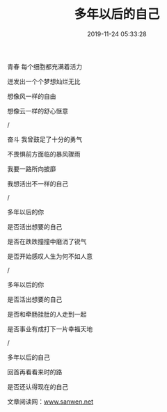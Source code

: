 ﻿---
title: 多年以后的自己
date: 2019-11-24 05:33:28

tags:
---


青春 每个细胞都充满着活力

迸发出一个个梦想灿烂无比

想像风一样的自由

想像云一样的舒心惬意

/

奋斗 我曾鼓足了十分的勇气

不畏惧前方面临的暴风骤雨

我要一路所向披靡

我想活出不一样的自己

/

多年以后的你

是否活出想要的自己

是否在跌跌撞撞中磨消了锐气

是否开始感叹人生为何不如人意

/

多年以后的你

是否活出想要的自己

是否和牵肠挂肚的人走到一起

是否事业有成打下一片幸福天地

/

多年以后的自己

回首再看看来时的路

是否还认得现在的自己

文章阅读网：www.sanwen.net
